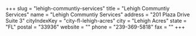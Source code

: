 +++
slug = "lehigh-communtiy-services"
title = "Lehigh Communtiy Services"
name = "Lehigh Communtiy Services"
address = "201 Plaza Drive Suite 3"
cityIndexKey = "city-fl-lehigh-acres"
city = "Lehigh Acres"
state = "FL"
postal = "33936"
website = ""
phone = "239-369-5818"
fax = ""
+++
